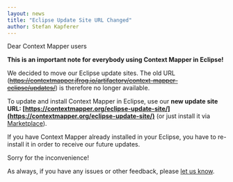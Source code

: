 ```yaml
---
layout: news
title: "Eclipse Update Site URL Changed"
author: Stefan Kapferer
---
```


Dear Context Mapper users

**This is an important note for everybody using Context Mapper in Eclipse!**

We decided to move our Eclipse update sites. The old URL (~~https://contextmapper.jfrog.io/artifactory/context-mapper-eclipse/updates/~~) is therefore no longer available.

To update and install Context Mapper in Eclipse, use our **new update site URL: [https://contextmapper.org/eclipse-update-site/](https://contextmapper.org/eclipse-update-site/)** 
(or just install it via [Marketplace](https://marketplace.eclipse.org/content/context-mapper)).

If you have Context Mapper already installed in your Eclipse, you have to re-install it in order to receive our future updates.

Sorry for the inconvenience!

As always, if you have any issues or other feedback, please [let us know](/getting-involved/).
